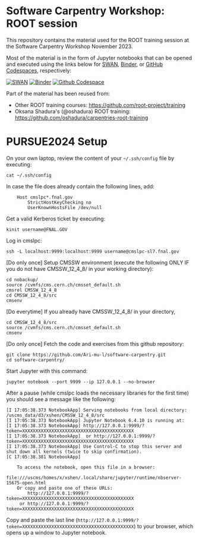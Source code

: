 # Software Carpentry Workshop: ROOT session

This repository contains the material used for the ROOT training session at the Software Carpentry Workshop November 2023.

Most of the material is in the form of Jupyter notebooks that can be opened and executed using the links below for [SWAN](https://swan.cern.ch), [Binder](https://mybinder.org), or [GitHub Codespaces](https://github.com/features/codespaces), respectively:

[![SWAN](https://swan.web.cern.ch/sites/swan.web.cern.ch/files/pictures/open_in_swan.svg)](https://cern.ch/swanserver/cgi-bin/go?projurl=https://github.com/root-project/software-carpentry.git)
[![Binder](https://mybinder.org/badge_logo.svg)](https://mybinder.org/v2/gh/root-project/software-carpentry/main)
[![Github Codespace](https://img.shields.io/badge/open-GH_Codespaces-blue?logo=github)](https://codespaces.new/root-project/software-carpentry?quickstart=1)

Part of the material has been reused from:
* Other ROOT training courses: https://github.com/root-project/training
* Oksana Shadura's (@oshadura) ROOT training: https://github.com/oshadura/carpentries-root-training

# PURSUE2024 Setup

On your own laptop, review the content of your `~/.ssh/config` file by executing:
```
cat ~/.ssh/config
```

In case the file does already contain the following lines, add:
```
    Host cmslpc*.fnal.gov
        StrictHostKeyChecking no
        UserKnownHostsFile /dev/null
```

Get a valid Kerberos ticket by executing:
```
kinit username@FNAL.GOV
```

Log in cmslpc:
```
ssh -L localhost:9999:localhost:9999 username@cmslpc-sl7.fnal.gov
```

\[Do only once] Setup CMSSW environment (execute the following ONLY IF you do not have CMSSW_12_4_8/ in your working directory):
```
cd nobackup/
source /cvmfs/cms.cern.ch/cmsset_default.sh
cmsrel CMSSW_12_4_8
cd CMSSW_12_4_8/src
cmsenv
```

\[Do everytime] If you already have CMSSW_12_4_8/ in your directory,
```
cd CMSSW_12_4_8/src
source /cvmfs/cms.cern.ch/cmsset_default.sh
cmsenv
```

\[Do only once] Fetch the code and exercises from this github repository:
```
git clone https://github.com/Ari-mu-l/software-carpentry.git
cd software-carpentry/
```

Start Jupyter with this command:
```
jupyter notebook --port 9999 --ip 127.0.0.1 --no-browser
```

After a pause (while cmslpc loads the necessary libraries for the first time) you should see a message like the following:
```
[I 17:05:38.373 NotebookApp] Serving notebooks from local directory: /uscms_data/d3/xshen/CMSSW_12_4_8/src
[I 17:05:38.373 NotebookApp] Jupyter Notebook 6.4.10 is running at:
[I 17:05:38.373 NotebookApp] http://127.0.0.1:9999/?token=XXXXXXXXXXXXXXXXXXXXXXXXXXXXXXXXXXXXXXXXXX
[I 17:05:38.373 NotebookApp]  or http://127.0.0.1:9999/?token=XXXXXXXXXXXXXXXXXXXXXXXXXXXXXXXXXXXXXXXXXX
[I 17:05:38.373 NotebookApp] Use Control-C to stop this server and shut down all kernels (twice to skip confirmation).
[C 17:05:38.381 NotebookApp] 
    
    To access the notebook, open this file in a browser:
        file:///uscms/homes/x/xshen/.local/share/jupyter/runtime/nbserver-15675-open.html
    Or copy and paste one of these URLs:
        http://127.0.0.1:9999/?token=XXXXXXXXXXXXXXXXXXXXXXXXXXXXXXXXXXXXXXXXXX
     or http://127.0.0.1:9999/?token=XXXXXXXXXXXXXXXXXXXXXXXXXXXXXXXXXXXXXXXXXX
```

Copy and paste the last line (`http://127.0.0.1:9999/?token=XXXXXXXXXXXXXXXXXXXXXXXXXXXXXXXXXXXXXXXXXX`) to your browser, which opens up a window to Jupyter notebook.
